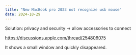 ```yaml
---
title: "New MacBook pro 2023 not recognize usb mouse"
date: 2024-10-29
---
```


Solution: privacy and security -&gt; allow accessories to connect

<a href="https://discussions.apple.com/thread/254806075">https://discussions.apple.com/thread/254806075</a>

It shows a small window and quickly disappeared.
